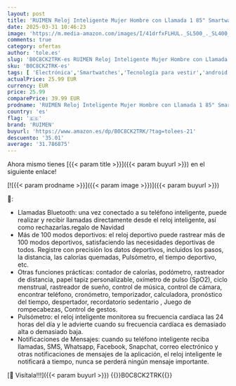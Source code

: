 ```yaml
---
layout: post
title: 'RUIMEN Reloj Inteligente Mujer Hombre con Llamada 1 85" Smartwatch con Pulsómetro Podómetro Oxímetro Monitor Sueño Esfera de Reloj Personalizada Impermeable IP68 Pulsera de Actividad para iOS Android'
date: 2025-03-31 10:46:23
image: 'https://m.media-amazon.com/images/I/41drfxFLHUL._SL500_._SL400_.jpg'
comments: true
category: ofertas
author: 'tole.es'
slug: 'B0C8CK2TRK-es RUIMEN Reloj Inteligente Mujer Hombre con Llamada 1 85"...'
sku: 'B0C8CK2TRK-es'
tags: [ 'Electrónica','Smartwatches','Tecnología para vestir','android','ruimen','🇪🇸', ]
actualPrice: 25.99 EUR
currency: EUR
price: 25.99
comparePrice: 39.99 EUR
prodname: 'RUIMEN Reloj Inteligente Mujer Hombre con Llamada 1 85" Smartwatch con Pulsómetro Podómetro Oxímetro Monitor Sueño Esfera de Reloj Personalizada Impermeable IP68 Pulsera de Actividad para iOS Android'
country: 'es'
flag: '🇪🇸'
brand: 'RUIMEN'
buyurl: 'https://www.amazon.es/dp/B0C8CK2TRK/?tag=tolees-21'
descuento: '35.01'
average: '31.786875'
---
```


Ahora mismo tienes [{{< param title >}}]({{< param buyurl >}}) en el siguiente enlace!

[![{{< param prodname >}}]({{< param image >}})]({{< param buyurl >}})

🔎:

- Llamadas Bluetooth: una vez conectado a su teléfono inteligente, puede realizar y recibir llamadas directamente desde el reloj inteligente, así como rechazarlas.regalo de Navidad
- Más de 100 modos deportivos: el reloj deportivo puede rastrear más de 100 modos deportivos, satisfaciendo las necesidades deportivas de todos. Registre con precisión los datos deportivos, incluidos los pasos, la distancia, las calorías quemadas, Pulsómetro, el tiempo deportivo, etc.
- Otras funciones prácticas: contador de calorías, podómetro, rastreador de distancia, papel tapiz personalizable, oxímetro de pulso (SpO2), ciclo menstrual, rastreador de sueño, control de música, control de cámara, encontrar teléfono, cronómetro, temporizador, calculadora, pronóstico del tiempo, despertador, recordatorio sedentario , Juego de rompecabezas, Control de gestos.
- Pulsómetro: el reloj inteligente monitorea su frecuencia cardíaca las 24 horas del día y le advierte cuando su frecuencia cardíaca es demasiado alta o demasiado baja.
- Notificaciones de Mensajes: cuando su teléfono inteligente reciba llamadas, SMS, Whatsapp, Facebook, Snapchat, correo electrónico y otras notificaciones de mensajes de la aplicación, el reloj inteligente le notificará a tiempo, nunca se perderá ningún mensaje importante.

[🛒 Visítala!!!]({{< param buyurl >}})
{{<world>}}B0C8CK2TRK{{</world>}}
